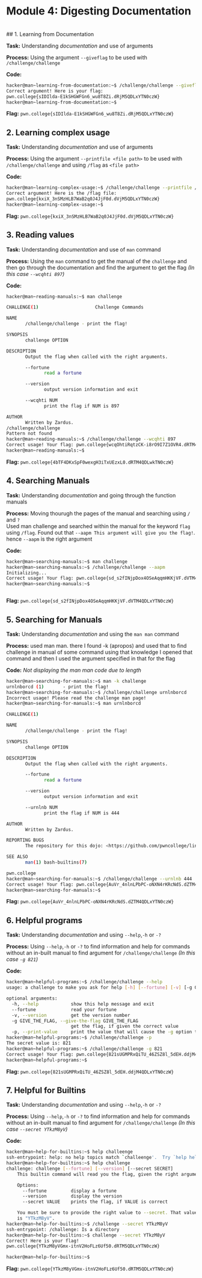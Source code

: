 # Module 4: Digesting Documentation
</br>
## 1. Learning from Documentation

**Task:** Understanding _documentation_ and use of arguments

**Process:** Using the argument `--giveflag` to be used with `/challenge/challenge`

**Code:**</br>
```bash
hacker@man~learning-from-documentation:~$ /challenge/challenge --giveflag
Correct argument! Here is your flag:
pwn.college{sIDIlda-E1kSHGWFGn6_wu8T8Zi.dRjM5QDLxYTN0czW}
hacker@man~learning-from-documentation:~$

```


**Flag:** `pwn.college{sIDIlda-E1kSHGWFGn6_wu8T8Zi.dRjM5QDLxYTN0czW}`
</br>

## 2. Learning complex usage

**Task:** Understanding _documentation_ and use of arguments

**Process:** Using the argument `--printfile <file path>` to be used with `/challenge/challenge` and using `/flag` as `<file path>`

**Code:**</br>
```bash
hacker@man~learning-complex-usage:~$ /challenge/challenge --printfile /flag
Correct argument! Here is the /flag file:
pwn.college{kxiX_3nSMzHLB7WaB2q0J4JjF0d.dVjM5QDLxYTN0czW}
hacker@man~learning-complex-usage:~$
```


**Flag:** `pwn.college{kxiX_3nSMzHLB7WaB2q0J4JjF0d.dVjM5QDLxYTN0czW}`
</br>

## 3. Reading values

**Task:** Understanding _documentation_ and use of `man` command

**Process:** Using the `man` command to get the manual of the `challenge` and then go through the documentation and find the argument to get the flag _(In this case `--wcqhti 897`)_



**Code:**</br>
```bash
hacker@man~reading-manuals:~$ man challenge

CHALLENGE(1)                     Challenge Commands                     CHALLENGE(1)

NAME
       /challenge/challenge - print the flag!

SYNOPSIS
       challenge OPTION

DESCRIPTION
       Output the flag when called with the right arguments.

       --fortune
              read a fortune

       --version
              output version information and exit

       --wcqhti NUM
              print the flag if NUM is 897

AUTHOR
       Written by Zardus.
/challenge/challenge
Pattern not found
hacker@man~reading-manuals:~$ /challenge/challenge --wcqhti 897
Correct usage! Your flag: pwn.college{wcqOhtiRqtzCK-i8rO9I7Z1OVR4.dRTM4QDLxYTN0czW}
hacker@man~reading-manuals:~$

```


**Flag:** `pwn.college{4bTF4DKxSpF0wexgH3iTxUEzxL0.dRTM4QDLwkTN0czW}`
</br>

## 4. Searching Manuals

**Task:** Understanding _documentation_ and going through the function manuals

**Process:** Moving thourugh the pages of the manual and searching using `/` and `?`
</br> 
Used man challenge and searched within the manual for the keyword `flag` using `/flag`. Found out that `--aapm This argument will give you the flag!`. hence `--aapm` is the right argument

**Code:**</br>
```bash
hacker@man~searching-manuals:~$ man challenge
hacker@man~searching-manuals:~$ /challenge/challenge --aapm
Initializing...
Correct usage! Your flag: pwn.college{sd_s2fINjpDox4OSeAqqmHKKjVF.dVTM4QDLxYTN0czW}
hacker@man~searching-manuals:~$



```


**Flag:** `pwn.college{sd_s2fINjpDox4OSeAqqmHKKjVF.dVTM4QDLxYTN0czW}`
</br>

## 5. Searching for Manuals

**Task:** Understanding _documentation_ and using the `man man` command

**Process:** used man man. 
there I found -k (apropos) and used that to find challenge in manual of some command
using that knowledge I opened that command and then I used the argument specified in that for the flag


**Code:** _Not displaying the man man code due to length_
</br>
```bash
hacker@man~searching-for-manuals:~$ man -k challenge
urnlnborcd (1)       - print the flag!
hacker@man~searching-for-manuals:~$ /challenge/challenge urnlnborcd
Incorrect usage! Please read the challenge man page!
hacker@man~searching-for-manuals:~$ man urnlnborcd

CHALLENGE(1)                                                                  Challenge Commands                                                                  CHALLENGE(1)

NAME
       /challenge/challenge - print the flag!

SYNOPSIS
       challenge OPTION

DESCRIPTION
       Output the flag when called with the right arguments.

       --fortune
              read a fortune

       --version
              output version information and exit

       --urnlnb NUM
              print the flag if NUM is 444

AUTHOR
       Written by Zardus.

REPORTING BUGS
       The repository for this dojo: <https://github.com/pwncollege/linux-luminarium/>

SEE ALSO
       man(1) bash-builtins(7)

pwn.college                                                                        May 2024                                                                       CHALLENGE(1)
hacker@man~searching-for-manuals:~$ /challenge/challenge --urnlnb 444
Correct usage! Your flag: pwn.college{AuVr_4nlnLPbPC-oNXN4rKRcNdS.dZTM4QDLxYTN0czW}
hacker@man~searching-for-manuals:~$
```


**Flag:** `pwn.college{AuVr_4nlnLPbPC-oNXN4rKRcNdS.dZTM4QDLxYTN0czW}`
</br>

## 6. Helpful programs

**Task:** Understanding _documentation_ and using `--help`,`-h` or `-?` 

**Process:** Using `--help`,`-h` or `-?` to find information and help for commands without an in-built manual to find argument for `/challenge/challenge`  _(In this case `-g 821`)_

**Code:**</br>
```bash
hacker@man~helpful-programs:~$ /challenge/challenge --help
usage: a challenge to make you ask for help [-h] [--fortune] [-v] [-g GIVE_THE_FLAG] [-p]

optional arguments:
  -h, --help            show this help message and exit
  --fortune             read your fortune
  -v, --version         get the version number
  -g GIVE_THE_FLAG, --give-the-flag GIVE_THE_FLAG
                        get the flag, if given the correct value
  -p, --print-value     print the value that will cause the -g option to give you the flag
hacker@man~helpful-programs:~$ /challenge/challenge -p
The secret value is: 821
hacker@man~helpful-programs:~$ /challenge/challenge -g 821
Correct usage! Your flag: pwn.college{821sUGMPRxQiTU_46ZSZ8l_5dEH.ddjM4QDLxYTN0czW}
hacker@man~helpful-programs:~$

```


**Flag:** `pwn.college{821sUGMPRxQiTU_46ZSZ8l_5dEH.ddjM4QDLxYTN0czW}`
</br>


## 7. Helpful for Builtins

**Task:** Understanding _documentation_ and using `--help`,`-h` or `-?` 

**Process:** Using `--help`,`-h` or `-?` to find information and help for commands without an in-built manual to find argument for `/challenge/challenge`  _(In this case `--secret YTkzM8yV`)_ 

**Code:**</br>
```bash
hacker@man~help-for-builtins:~$ help challeenge
ssh-entrypoint: help: no help topics match `challeenge'.  Try `help help' or `man -k challeenge' or `info challeenge'.
hacker@man~help-for-builtins:~$ help challenge
challenge: challenge [--fortune] [--version] [--secret SECRET]
    This builtin command will read you the flag, given the right arguments!

    Options:
      --fortune         display a fortune
      --version         display the version
      --secret VALUE    prints the flag, if VALUE is correct

    You must be sure to provide the right value to --secret. That value
    is "YTkzM8yV".
hacker@man~help-for-builtins:~$ /challenge --secret YTkzM8yV
ssh-entrypoint: /challenge: Is a directory
hacker@man~help-for-builtins:~$ challenge --secret YTkzM8yV
Correct! Here is your flag!
pwn.college{YTkzM8yVGmx-itnV2HoFLz6Uf50.dRTM5QDLxYTN0czW}

hacker@man~help-for-builtins:~$
```

**Flag:** `pwn.college{YTkzM8yVGmx-itnV2HoFLz6Uf50.dRTM5QDLxYTN0czW}`
</br>
